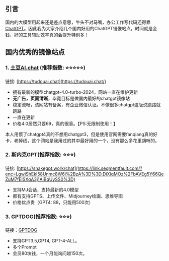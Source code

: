 ## 引言

国内的大模型用起来还是差点意思，牛头不对马嘴，办公工作写代码还得靠[ChatGPT](https://openai.com/chatgpt/)。因此我为大家介绍几个国内好用的ChatGPT镜像站点。时间就是金钱，好的工具辅助效率真的会提升特别多！

## 国内优秀的镜像站点

### 1. [土豆AI.chat](https://tudouai.chat/) (推荐指数: ⭐⭐⭐⭐⭐)

链接: [https://tudouai.chat](https://tudouai.chat/)

- 拥有最新的模型chatgpt-4.0-turbo-2024，网站一直在维护更新
- **无广告，页面清晰**，毕竟目标是做国内最好的chatgpt镜像站
- 稳定流畅，该网站有备案，有企业微信认证。不像很多chatgpt盗版说跑路就跑路
- 一直在更新
- 价格4.0居然只要69，真的很香。【PS:无限制使用！】

本人用惯了chatgpt4真的不想用chatgpt3，但是使用官网需要fanqiang真的好卡，老掉线，这个网站是我用过的其中最好用的一个，没有那么多花里胡哨的。

### 2. 斯内克GPT(推荐指数: ⭐⭐⭐)

链接: [https://snakegpt.work/chat](https://link.segmentfault.com/?enc=LgwiShEkI58Unmc8W6i%2BzA%3D%3D.DiXiqMOz%2FbAVEg5Y66QeZuM7fEISXqA3j1AiBqUySS0%3D)

- 支持MJ会话，支持最新的4.0模型
- 都有支持GPTS、上传文件、Midjourney绘画、思维导图
- 价格优点贵（GPT4: 88，只能用500次）

### 3. GPTDOG(推荐指数: ⭐⭐⭐)

链接：[GPTDOG](http://gptdog.online/)

- 支持GPT3.5,GPT4, GPT-4-ALL。
- 多个Prompt
- 会员80块钱，一个月能询问越150次。